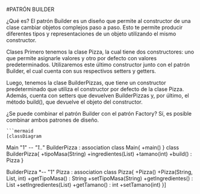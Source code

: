 #PATRÓN BUILDER

¿Qué es?
El patrón Builder es un diseño que permite al constructor de una clase cambiar objetos complejos paso a paso. Esto te permite producir diferentes tipos y representaciones de un objeto utilizando el mismo constructor.

Clases
Primero tenemos la clase Pizza, la cual tiene dos constructores: uno que permite asignarle valores y otro por defecto con valores predeterminados. Utilizaremos este último constructor junto con el patrón Builder, el cual cuenta con sus respectivos setters y getters.

Luego, tenemos la clase BuilderPizzas, que tiene un constructor predeterminado que utiliza el constructor por defecto de la clase Pizza. Además, cuenta con setters que devuelven BuilderPizzas y, por último, el método build(), que devuelve el objeto del constructor.

¿Se puede combinar el patrón Builder con el patrón Factory?
Sí, es posible combinar ambos patrones de diseño.
  
    ```mermaid
    [classDiagram
  Main "1" *-- "1..*" BuilderPizza : association
  class Main{
      +main()
  }
  class BuilderPizza{
      +tipoMasa(String)
      +ingredientes(List<String>)
      +tamano(int)
      +build() : Pizza
  }
  
  BuilderPizza *-- "1" Pizza : association
  class Pizza{
    +Pizza()
    +Pizza(String, List<String>, int)
    +getTipoMasa() : String
    +setTipoMasa(String)
    +getIngredientes() : List<String>
    +setIngredientes(List<String>)
    +getTamano() : int
    +setTamano(int)
  }]

